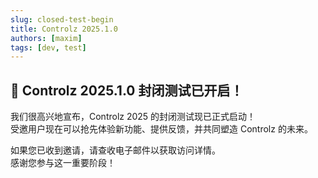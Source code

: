 ```yaml
---
slug: closed-test-begin
title: Controlz 2025.1.0
authors: [maxim]
tags: [dev, test]
---
```


## 🚀 Controlz 2025.1.0 封闭测试已开启！

我们很高兴地宣布，Controlz 2025 的封闭测试现已正式启动！  
受邀用户现在可以抢先体验新功能、提供反馈，并共同塑造 Controlz 的未来。

<!-- truncate -->

如果您已收到邀请，请查收电子邮件以获取访问详情。  
感谢您参与这一重要阶段！